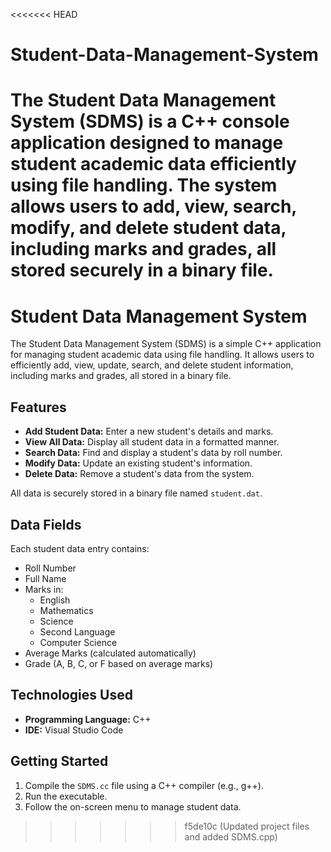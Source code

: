 <<<<<<< HEAD
# Student-Data-Management-System
The Student Data Management System (SDMS) is a C++ console application designed to manage student academic data efficiently using file handling. The system allows users to add, view, search, modify, and delete student data, including marks and grades, all stored securely in a binary file. 
=======
# Student Data Management System

The Student Data Management System (SDMS) is a simple C++ application for managing student academic data using file handling. It allows users to efficiently add, view, update, search, and delete student information, including marks and grades, all stored in a binary file.

## Features

- **Add Student Data:** Enter a new student's details and marks.
- **View All Data:** Display all student data in a formatted manner.
- **Search Data:** Find and display a student's data by roll number.
- **Modify Data:** Update an existing student's information.
- **Delete Data:** Remove a student's data from the system.

All data is securely stored in a binary file named `student.dat`.

## Data Fields

Each student data entry contains:
- Roll Number
- Full Name
- Marks in:
  - English
  - Mathematics
  - Science
  - Second Language
  - Computer Science
- Average Marks (calculated automatically)
- Grade (A, B, C, or F based on average marks)

## Technologies Used

- **Programming Language:** C++
- **IDE:** Visual Studio Code

## Getting Started

1. Compile the `SDMS.cc` file using a C++ compiler (e.g., g++).
2. Run the executable.
3. Follow the on-screen menu to manage student data.

>>>>>>> f5de10c (Updated project files and added SDMS.cpp)

